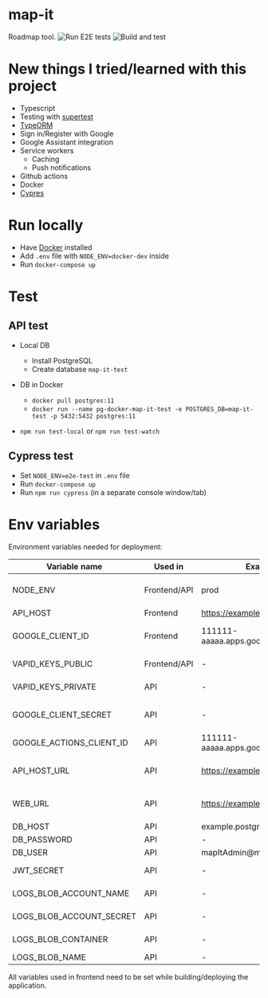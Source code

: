 # map-it
Roadmap tool. 
![Run E2E tests](https://github.com/nerijusdu/map-it/workflows/Run%20E2E%20tests/badge.svg?branch=master) 
![Build and test](https://github.com/nerijusdu/map-it/workflows/Build%20and%20test/badge.svg?branch=master)

# New things I tried/learned with this project
- Typescript
- Testing with [supertest](https://github.com/visionmedia/supertest)
- [TypeORM](https://github.com/typeorm/typeorm)
- Sign in/Register with Google
- Google Assistant integration
- Service workers
  - Caching
  - Push notifications
- Github actions
- Docker
- [Cypres](https://www.cypress.io/)

# Run locally
- Have [Docker](https://docs.docker.com/install/) installed
- Add `.env` file with `NODE_ENV=docker-dev` inside
- Run `docker-compose up`

# Test

## API test
- Local DB
  - Install PostgreSQL
  - Create database `map-it-test`
- DB in Docker
  - `docker pull postgres:11`
  - `docker run --name pg-docker-map-it-test -e POSTGRES_DB=map-it-test -p 5432:5432 postgres:11`

- `npm run test-local` or `npm run test-watch`

## Cypress test
- Set `NODE_ENV=e2e-test` in `.env` file
- Run `docker-compose up`
- Run `npm run cypress` (in a separate console window/tab)


# Env variables

Environment variables needed for deployment:

| Variable name | Used in | Example value | Description |
|---------------|---------|---------------|-------------|
| NODE_ENV | Frontend/API | prod | Node environment: prod/development/test/test-local/docker-dev |
| API_HOST | Frontend | https://example.com | URL of API |
| GOOGLE_CLIENT_ID | Frontend | 111111-aaaaa.apps.googleusercontent.com | Client ID of OAuth client used for signing in with google |
| VAPID_KEYS_PUBLIC | Frontend/API | - | Public vapid key generated by web-push |
| VAPID_KEYS_PRIVATE | API | - | Private vapid key generated by web-push |
| GOOGLE_CLIENT_SECRET | API | - | Client secret of OAuth client used for signing in with google |
| GOOGLE_ACTIONS_CLIENT_ID | API | 111111-aaaaa.apps.googleusercontent.com | Client ID used for integration with Google Assistant |
| API_HOST_URL | API | https://example.com | Same as API_HOST (duplicated because of deployment to azure errors) |
| WEB_URL | API | https://example.com | URL pointing to frontend application (used for redirects from callbacks) |
| DB_HOST | API | example.postgres.database.azure.com | Database host URL |
| DB_PASSWORD | API | - | Database password |
| DB_USER | API | mapItAdmin@map-it-db | Database username |
| JWT_SECRET | API | - | Random secret string used to validate tokens |
| LOGS_BLOB_ACCOUNT_NAME | API | - | Blob storage account used to save log files |
| LOGS_BLOB_ACCOUNT_SECRET | API | - | Blob storage account secret for log files |
| LOGS_BLOB_CONTAINER | API | - | Container that log files will be save to |
| LOGS_BLOB_NAME | API | - | Blob name for storing logs |

All variables used in frontend need to be set while building/deploying the application.